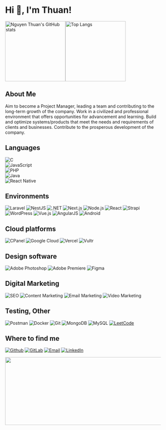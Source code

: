 # Hi 👋, I'm Thuan!

<div style="display: flex; align-items: center;">
  <img src="https://github-readme-stats.vercel.app/api?username=thuanvannguyen&bg_color=30,e96443,904e95&title_color=fff&text_color=fff&icon_color=fff&hide_border=false&include_all_commits=false&count_private=true&show_icons=true" alt="Nguyen Thuan's GitHub stats" style="height: 195px;">
  <img src="https://github-readme-stats.vercel.app/api/top-langs/?username=thuanvannguyen&bg_color=30,e96443,904e95&title_color=fff&text_color=fff&icon_color=fff&layout=compact&langs_count=8" alt="Top Langs" style="height: 195px;">
</div>

## About Me

Aim to become a Project Manager, leading a team and
contributing to the long-term growth of the company.
Work in a civilized and professional environment that offers opportunities for
advancement and learning.
Build and optimize systems/products that meet the needs and requirements of clients
and businesses. Contribute to the prosperous development of the company.

## Languages

![C](https://img.shields.io/badge/C-00599C?logo=c&logoColor=white)  
![JavaScript](https://img.shields.io/badge/JavaScript-F7DF1E?logo=javascript&logoColor=black)  
![PHP](https://img.shields.io/badge/PHP-777BB4?logo=php&logoColor=white)  
![Java](https://img.shields.io/badge/Java-007396?logo=java&logoColor=white)  
![React Native](https://img.shields.io/badge/React_Native-61DAFB?logo=react&logoColor=white)

## Environments

![Laravel](https://img.shields.io/badge/Laravel-FF2D20?logo=laravel&logoColor=white) ![NestJS](https://img.shields.io/badge/NestJS-E0234E?logo=nestjs&logoColor=white) ![.NET](https://img.shields.io/badge/.NET-512BD4?logo=.net&logoColor=white) ![Next.js](https://img.shields.io/badge/Next.js-000000?logo=next.js&logoColor=white) ![Node.js](https://img.shields.io/badge/Node.js-43853D?logo=node.js&logoColor=white) ![React](https://img.shields.io/badge/React-61DAFB?logo=react&logoColor=white) ![Strapi](https://img.shields.io/badge/Strapi-2E7EEA?logo=strapi&logoColor=white) ![WordPress](https://img.shields.io/badge/WordPress-21759B?logo=wordpress&logoColor=white) ![Vue.js](https://img.shields.io/badge/Vue.js-4FC08D?logo=vue.js&logoColor=white) ![AngularJS](https://img.shields.io/badge/AngularJS-DD0031?logo=angularjs&logoColor=white) ![Android](https://img.shields.io/badge/Android-3DDC84?logo=android&logoColor=white)

## Cloud platforms

![CPanel](https://img.shields.io/badge/cPanel-FF6C2C?logo=cpanel&logoColor=white)
![Google Cloud](https://img.shields.io/badge/Google_Cloud-4285F4?logo=google-cloud&logoColor=white)
![Vercel](https://img.shields.io/badge/Vercel-000000?logo=vercel&logoColor=white)
![Vultr](https://img.shields.io/badge/Vultr-007BFC?logo=vultr&logoColor=white)

## Design software

![Adobe Photoshop](https://img.shields.io/badge/Adobe%20Photoshop-31A8FF?logo=adobe%20photoshop&logoColor=white)
![Adobe Premiere](https://img.shields.io/badge/Adobe%20Premiere-9999FF?logo=adobe%20premiere&logoColor=white)
![Figma](https://img.shields.io/badge/Figma-F24E1E?logo=figma&logoColor=white)

## Digital Marketing

![SEO](https://img.shields.io/badge/SEO-4285F4?logo=google&logoColor=white)
![Content Marketing](https://img.shields.io/badge/Content%20Marketing-FF6F61?logo=contentful&logoColor=white)
![Email Marketing](https://img.shields.io/badge/Email%20Marketing-D14836?logo=gmail&logoColor=white)
![Video Marketing](https://img.shields.io/badge/Video%20Marketing-FF0000?logo=youtube&logoColor=white)

## Testing, Other

![Postman](https://img.shields.io/badge/Postman-FF6C37?logo=postman&logoColor=white)
![Docker](https://img.shields.io/badge/Docker-2496ED?logo=docker&logoColor=white)
![Git](https://img.shields.io/badge/Git-F05032?logo=git&logoColor=white)
![MongoDB](https://img.shields.io/badge/MongoDB-47A248?logo=mongodb&logoColor=white)
![MySQL](https://img.shields.io/badge/MySQL-00000F?logo=mysql&logoColor=white)
[![LeetCode](https://img.shields.io/badge/LeetCode-FFA116?logo=leetcode&logoColor=white)](https://leetcode.com/u/nguyenthuankma/)

## Where to find me

[![Github](https://img.shields.io/badge/GitHub-100000?logo=github&logoColor=white)](https://github.com/thuanvannguyen)
[![GitLab](https://img.shields.io/badge/GitLab-330F63?logo=github&logoColor=white)](https://gitlab.com/thuannbjsc)
[![Email](https://img.shields.io/badge/Email-D14836?logo=gmail&logoColor=white)](mailto:nguyenthuankma@gmail.com)
[![LinkedIn](https://img.shields.io/badge/LinkedIn-0077B5?logo=linkedin&logoColor=white)](https://www.linkedin.com/in/nguyen-van-thuan-987b8415a)<br>

<img width="800" height="220" src="https://streak-stats.demolab.com?user=thuanvannguyen&theme=highcontrast&hide_border=true&border_radius=5&card_width=800">
